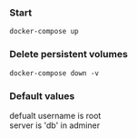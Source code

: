 ### Start
`docker-compose up`

### Delete persistent volumes
`docker-compose down -v`

### Default values
defualt username is root <br>
server is 'db' in adminer


